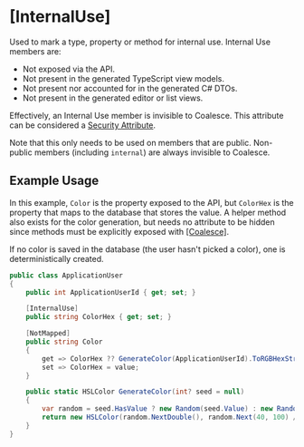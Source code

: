 
# [InternalUse]

Used to mark a type, property or method for internal use. Internal Use members are:

- Not exposed via the API.
- Not present in the generated TypeScript view models.
- Not present nor accounted for in the generated C# DTOs.
- Not present in the generated editor or list views.

Effectively, an Internal Use member is invisible to Coalesce. This attribute can be considered a [Security Attribute](/modeling/model-components/attributes/security-attribute.md).

Note that this only needs to be used on members that are public. Non-public members (including `internal`) are always invisible to Coalesce.


## Example Usage

In this example, `Color` is the property exposed to the API, but `ColorHex` is the property that maps to the database that stores the value. A helper method also exists for the color generation, but needs no attribute to be hidden since methods must be explicitly exposed with [[Coalesce]](/modeling/model-components/attributes/coalesce.md).

If no color is saved in the database (the user hasn't picked a color), one is deterministically created.

``` c#
public class ApplicationUser
{
    public int ApplicationUserId { get; set; }

    [InternalUse]
    public string ColorHex { get; set; }

    [NotMapped]
    public string Color
    {
        get => ColorHex ?? GenerateColor(ApplicationUserId).ToRGBHexString();
        set => ColorHex = value;
    }

    public static HSLColor GenerateColor(int? seed = null)
    {
        var random = seed.HasValue ? new Random(seed.Value) : new Random();
        return new HSLColor(random.NextDouble(), random.Next(40, 100) / 100d, random.Next(25, 65) / 100d);
    }
}
```
